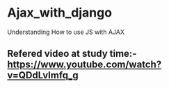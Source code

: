 # Ajax_with_django
Understanding How to use JS with AJAX

## Refered video at study time:-https://www.youtube.com/watch?v=QDdLvImfq_g

